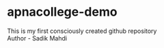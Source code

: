 # apnacollege-demo
This is my first consciously created github repository
<br>
Author - Sadik Mahdi
